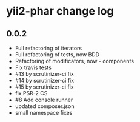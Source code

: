 yii2-phar change log
===================

0.0.2
-----

* Full refactoring of iterators
* Full refactoring of tests, now BDD
* Refactoring of modificators, now - components
* Fix travis tests
* #13 by scrutinizer-ci fix
* #14 by scrutinizer-ci fix
* #15 by scrutinizer-ci fix
* fix PSR-2 CS
* #8 Add console runner
* updated composer.json
* small namespace fixes